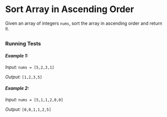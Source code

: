 # Sort Array in Ascending Order

Given an array of integers `nums`, sort the array in ascending order and return it.

##
### Running Tests

#### ***Example 1:***

*Input:* `nums = [5,2,3,1]`

*Output:* `[1,2,3,5]`

#### ***Example 2:***

*Input:* `nums = [5,1,1,2,0,0]`

*Output:* `[0,0,1,1,2,5]`